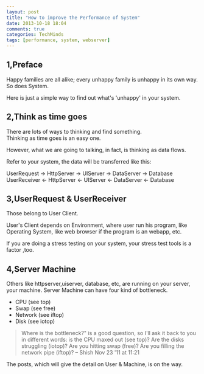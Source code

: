 ```yaml
---
layout: post
title: "How to improve the Performance of System"
date: 2013-10-18 18:04
comments: true
categories: TechMinds
tags: [performance, system, webserver]
---
```


1,Preface
-------

Happy families are all alike; every unhappy family is unhappy in its own way.  
So does System.

Here is just a simple way to find out what's 'unhappy' in your system.


2,Think as time goes
-------------

There are lots of ways to thinking and find something.  
Thinking as time goes is an easy one.

However, what we are going to talking, in fact, is thinking as data flows.

<!-- more -->

Refer to your system, the data will be transferred like this:

UserRequest -> HttpServer -> UIServer -> DataServer -> Database  
UserReceiver <- HttpServer <- UIServer <- DataServer <- Database


3,UserRequest & UserReceiver
------------

Those belong to User Client.

User's Client depends on Environment, where user run his program, like Operating System, like web browser if the program is an webapp, etc.

If you are doing a stress testing on your system, your stress test tools is a factor ,too.

4,Server Machine
-------------

Others like httpserver,uiserver, database, etc, are running on your server, your machine.
Server Machine can have four kind of bottleneck.

* CPU (see top)
* Swap (see free)
* Network (see iftop)
* Disk (see iotop)

> Where is the bottleneck?" is a good question, so I'll ask it back to you in different words: 
> is the CPU maxed out (see top)? 
> Are the disks struggling (iotop)? 
> Are you hitting swap (free)? 
> Are you filling the network pipe (iftop)? 
>                           –  Shish Nov 23 '11 at 11:21


The posts, which will give the detail on User & Machine, is on the way.












